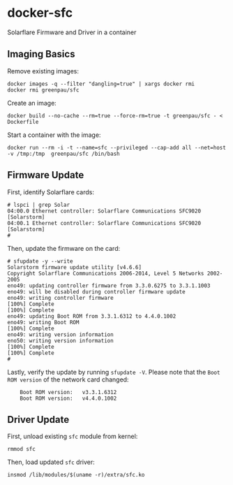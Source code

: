 # docker-sfc

Solarflare Firmware and Driver in a container

## Imaging Basics

Remove existing images:

```
docker images -q --filter "dangling=true" | xargs docker rmi
docker rmi greenpau/sfc
```

Create an image:

```
docker build --no-cache --rm=true --force-rm=true -t greenpau/sfc - < Dockerfile
```

Start a container with the image:

```
docker run --rm -i -t --name=sfc --privileged --cap-add all --net=host -v /tmp:/tmp  greenpau/sfc /bin/bash
```

## Firmware Update

First, identify Solarflare cards:

```
# lspci | grep Solar
04:00.0 Ethernet controller: Solarflare Communications SFC9020 [Solarstorm]
04:00.1 Ethernet controller: Solarflare Communications SFC9020 [Solarstorm]
# 
```

Then, update the firmware on the card:

```
# sfupdate -y --write
Solarstorm firmware update utility [v4.6.6]
Copyright Solarflare Communications 2006-2014, Level 5 Networks 2002-2005 
eno49: updating controller firmware from 3.3.0.6275 to 3.3.1.1003
eno49: will be disabled during controller firmware update
eno49: writing controller firmware
[100%] Complete                                                              
[100%] Complete                                                              
eno49: updating Boot ROM from 3.3.1.6312 to 4.4.0.1002
eno49: writing Boot ROM
[100%] Complete                                                              
eno49: writing version information
eno50: writing version information                                           
[100%] Complete                                                              
[100%] Complete                                                              
# 
```

Lastly, verify the update by running `sfupdate -V`. 
Please note that the `Boot ROM version` of the network card changed:

```
    Boot ROM version:   v3.3.1.6312
    Boot ROM version:   v4.4.0.1002
```


## Driver Update

First, unload existing `sfc` module from kernel:

```
rmmod sfc
```

Then, load updated `sfc` driver:

```
insmod /lib/modules/$(uname -r)/extra/sfc.ko
```

